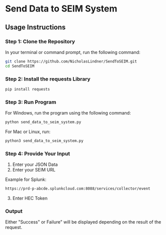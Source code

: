 # Send Data to SEIM System

## Usage Instructions
### Step 1: Clone the Repository
In your terminal or command prompt, run the following command:
```bash
git clone https://github.com/NicholasLindner/SendToSEIM.git
cd SendToSEIM
```

### Step 2: Install the requests Library
```bash
pip install requests
```

### Step 3: Run Program
For Windows, run the program using the following command:
```bash
python send_data_to_seim_system.py
```
For Mac or Linux, run:
```bash
python3 send_data_to_seim_system.py
```

### Step 4: Provide Your Input
1. Enter your JSON Data
2. Enter your SEIM URL


Example for Splunk:
```bash
https://prd-p-abcde.splunkcloud.com:8088/services/collector/event
```
3. Enter HEC Token

### Output
Either "Success" or Failure" will be displayed depending on the result of the request.
